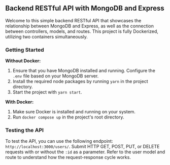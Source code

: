 ## Backend RESTful API with MongoDB and Express

Welcome to this simple backend RESTful API that showcases the relationship between MongoDB and Express, as well as the connection between controllers, models, and routes. This project is fully Dockerized, utilizing two containers simultaneously.

### Getting Started

**Without Docker:**

1.  Ensure that you have MongoDB installed and running. Configure the `.env` file based on your MongoDB server.
2.  Install the required node packages by running `yarn` in the project directory.
3.  Start the project with `yarn start`.

**With Docker:**

1.  Make sure Docker is installed and running on your system.
2.  Run `docker compose up` in the project's root directory.

### Testing the API

To test the API, you can use the following endpoint: `http://localhost:3000/users/`. Submit HTTP GET, POST, PUT, or DELETE requests with or without the `:id` as a parameter. Refer to the user model and route to understand how the request-response cycle works.
